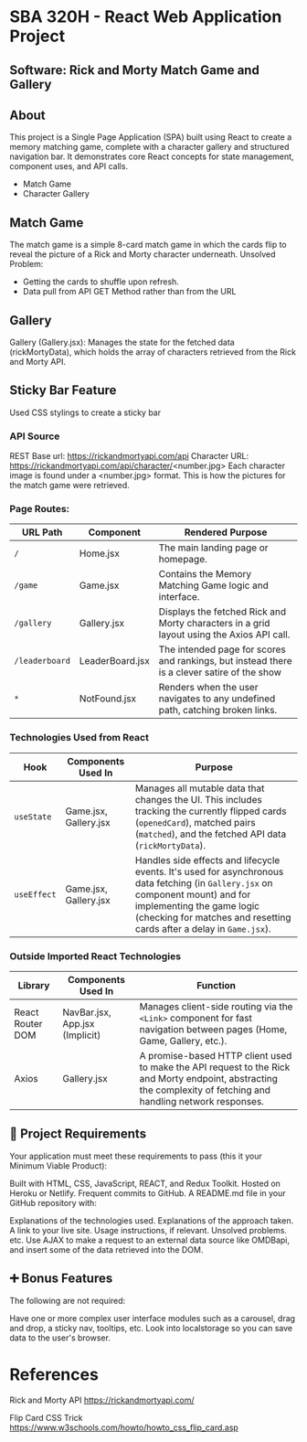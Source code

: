 # SBA 320H - React Web Application Project


## Software: Rick and Morty Match Game and Gallery
## About
This project is a Single Page Application (SPA) built using React to create a memory matching game, complete with a character gallery and structured navigation bar. It demonstrates core React concepts for state management, component uses, and API calls.
- Match Game
- Character Gallery

## Match Game
The match game is a simple 8-card match game in which the cards flip to reveal the picture of a Rick and Morty character underneath.
Unsolved Problem: 
- Getting the cards to shuffle upon refresh.
- Data pull from API GET Method rather than from the URL


## Gallery
Gallery (Gallery.jsx): Manages the state for the fetched data (rickMortyData), which holds the array of characters retrieved from the Rick and Morty API.

## Sticky Bar Feature
Used CSS stylings to create a sticky bar

### API Source
REST
Base url: https://rickandmortyapi.com/api
Character URL: https://rickandmortyapi.com/api/character/<number.jpg> 
Each character image is found under a <number.jpg> format. This is how the pictures for the match game were retrieved.


### Page Routes: 
| URL Path | Component | Rendered Purpose |
|----------|-----------|------------------|
| `/` | Home.jsx | The main landing page or homepage. |
| `/game` | Game.jsx | Contains the Memory Matching Game logic and interface. |
| `/gallery` | Gallery.jsx | Displays the fetched Rick and Morty characters in a grid layout using the Axios API call. |
| `/leaderboard` | LeaderBoard.jsx | The intended page for scores and rankings, but instead there is a clever satire of the show |
| `*` | NotFound.jsx | Renders when the user navigates to any undefined path, catching broken links. |

### Technologies Used from React
| Hook | Components Used In | Purpose |
|------|-------------------|---------|
| `useState` | Game.jsx, Gallery.jsx | Manages all mutable data that changes the UI. This includes tracking the currently flipped cards (`openedCard`), matched pairs (`matched`), and the fetched API data (`rickMortyData`). |
| `useEffect` | Game.jsx, Gallery.jsx | Handles side effects and lifecycle events. It's used for asynchronous data fetching (in `Gallery.jsx` on component mount) and for implementing the game logic (checking for matches and resetting cards after a delay in `Game.jsx`). |

### Outside Imported React Technologies
| Library | Components Used In | Function |
|---------|-------------------|----------|
| React Router DOM | NavBar.jsx, App.jsx (Implicit) | Manages client-side routing via the `<Link>` component for fast navigation between pages (Home, Game, Gallery, etc.). |
| Axios | Gallery.jsx | A promise-based HTTP client used to make the API request to the Rick and Morty endpoint, abstracting the complexity of fetching and handling network responses. |


## 📑 Project Requirements
Your application must meet these requirements to pass (this it your Minimum Viable Product):

Built with HTML, CSS, JavaScript, REACT, and Redux Toolkit.
Hosted on Heroku or Netlify.
Frequent commits to GitHub.
A README.md file in your GitHub repository with:

Explanations of the technologies used.
Explanations of the approach taken.
A link to your live site.
Usage instructions, if relevant.
Unsolved problems.
etc.
Use AJAX to make a request to an external data source like OMDBapi, and insert some of the data retrieved into the DOM.

## ➕ Bonus Features
The following are not required:

Have one or more complex user interface modules such as a carousel, drag and drop, a sticky nav, tooltips, etc.
Look into localstorage so you can save data to the user's browser.

# References

Rick and Morty API
https://rickandmortyapi.com/

Flip Card CSS Trick
https://www.w3schools.com/howto/howto_css_flip_card.asp


